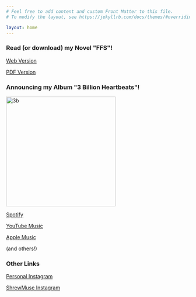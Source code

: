 ```yaml
---
# Feel free to add content and custom Front Matter to this file.
# To modify the layout, see https://jekyllrb.com/docs/themes/#overriding-theme-defaults

layout: home
---
```


### Read (or download) my Novel "FFS"!
[Web Version](https://alexikaruna.com/ffs_novel/ffs_novel.html)

[PDF Version](https://alexikaruna.com/ffs_novel/ffs_novel.pdf)

### Announcing my Album "3 Billion Heartbeats"!
<img src="https://alexikaruna.com/assets/images/3_billion_heartbeats_cover_final_web.jpg" alt="3b" style="width:300px;" /> 

<a href="https://open.spotify.com/artist/2QSlc66MLXlITvaoXPYGnP" target="_blank">Spotify</a>

<a href="https://music.youtube.com/channel/UCvJZ8k2q5YVAr43RXyq61Kg" target="_blank">YouTube Music</a>

<a href="https://music.apple.com/us/artist/shrewmuse/1695769676" target="_blank">Apple Music</a>

(and others!)

### Other Links
<a href="https://instagram.com/alexikaruna" target="_blank">Personal Instagram</a>

<a href="https://instagram.com/shrewmuse" target="_blank">ShrewMuse Instagram</a>

